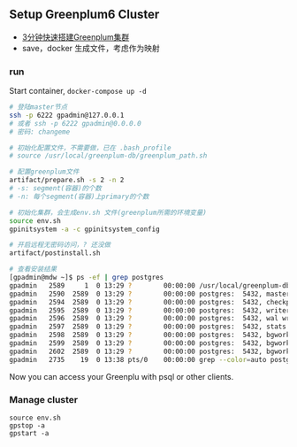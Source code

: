 ## Setup Greenplum6 Cluster

- [3分钟快速搭建Greenplum集群](https://cn.greenplum.org/build_greenplum_cluster/)
- save，docker 生成文件，考虑作为映射

### run

Start container, `docker-compose up -d`
```bash
# 登陆master节点
ssh -p 6222 gpadmin@127.0.0.1
# 或者 ssh -p 6222 gpadmin@0.0.0.0
# 密码: changeme

# 初始化配置文件，不需要做，已在 .bash_profile
# source /usr/local/greenplum-db/greenplum_path.sh

# 配置greenplum文件
artifact/prepare.sh -s 2 -n 2
# -s: segment(容器)的个数
# -n: 每个segment(容器)上primary的个数

# 初始化集群，会生成env.sh 文件(greenplum所需的环境变量)
source env.sh
gpinitsystem -a -c gpinitsystem_config

# 开启远程无密码访问，? 还没做
artifact/postinstall.sh

```

```bash
# 查看安装结果
[gpadmin@mdw ~]$ ps -ef | grep postgres
gpadmin   2589     1  0 13:29 ?        00:00:00 /usr/local/greenplum-db-6.14.1/bin/postgres -D /home/gpadmin/master/gpseg-1 -p 5432 -E
gpadmin   2590  2589  0 13:29 ?        00:00:00 postgres:  5432, master logger process
gpadmin   2594  2589  0 13:29 ?        00:00:00 postgres:  5432, checkpointer process
gpadmin   2595  2589  0 13:29 ?        00:00:00 postgres:  5432, writer process
gpadmin   2596  2589  0 13:29 ?        00:00:00 postgres:  5432, wal writer process
gpadmin   2597  2589  0 13:29 ?        00:00:00 postgres:  5432, stats collector process
gpadmin   2598  2589  0 13:29 ?        00:00:00 postgres:  5432, bgworker: dtx recovery process
gpadmin   2599  2589  0 13:29 ?        00:00:00 postgres:  5432, bgworker: ftsprobe process
gpadmin   2602  2589  0 13:29 ?        00:00:00 postgres:  5432, bgworker: sweeper process
gpadmin   2735    19  0 13:38 pts/0    00:00:00 grep --color=auto postgres
```

Now you can access your Greenplu with psql or other clients.

### Manage cluster

```
source env.sh
gpstop -a
gpstart -a
```

